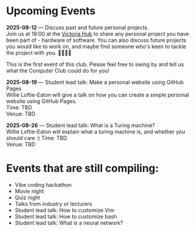 # Upcoming Events

**2025-08-12** — Discuss past and future personal projects.  
Join us at 19:00 at the [Victoria Hub](https://maps.app.goo.gl/BH77VmJLkfFG1Bjo9)
to share any personal project you have been part of - hardware of software. You
can also discuss future projects you would like to work on, and maybe find
someone who's keen to tackle the project with you. 👩‍💻🧑‍💻

This is the first event of this club. Please feel free to swing by and tell us
what the Computer Club could do for you!

**2025-08-19** — Student lead talk: Make a personal website using GitHub Pages  
Willie Loftie-Eaton will give a talk on how you can create a simple personal
website using GitHub Pages.  
Time: TBD  
Venue: TBD  

**2025-08-26** — Student lead talk: What is a Turing machine?  
Willie Loftie-Eaton will explain what a turing machine is, and whether you
should care :)
Time: TBD  
Venue: TBD  

# Events that are still compiling:

- Vibe coding hackathon
- Movie night
- Quiz night
- Talks from industry or lecturers
- Student lead talk: How to customize Vim
- Student lead talk: How to customize bash
- Student lead talk: What is a neural network?
